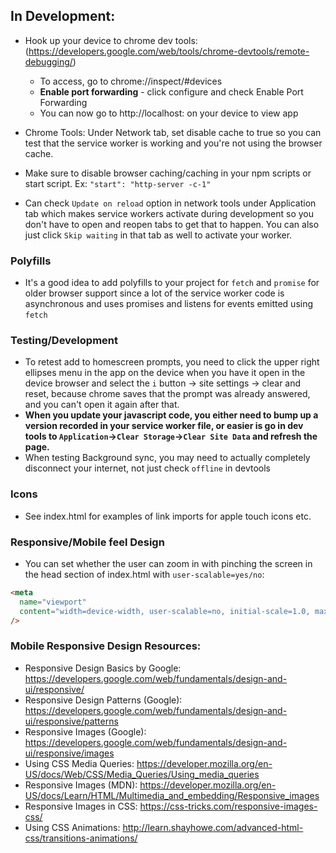 ## In Development:

- Hook up your device to chrome dev tools: (https://developers.google.com/web/tools/chrome-devtools/remote-debugging/)

  - To access, go to chrome://inspect/#devices
  - **Enable port forwarding** - click configure and check Enable Port Forwarding
  - You can now go to http://localhost:<app-port> on your device to view app

- Chrome Tools: Under Network tab, set disable cache to true so you can test that the service worker is working and you're not using the browser cache.
- Make sure to disable browser caching/caching in your npm scripts or start script. Ex: `"start": "http-server -c-1"`

- Can check `Update on reload` option in network tools under Application tab which makes service workers activate during development so you don't have to open and reopen tabs to get that to happen. You can also just click `Skip waiting` in that tab as well to activate your worker.

### Polyfills

- It's a good idea to add polyfills to your project for `fetch` and `promise` for older browser support since a lot of the service worker code is asynchronous and uses promises and listens for events emitted using `fetch`

### Testing/Development

- To retest add to homescreen prompts, you need to click the upper right ellipses menu in the app on the device when you have it open in the device browser and select the `i` button -> site settings -> clear and reset, because chrome saves that the prompt was already answered, and you can't open it again after that.
- **When you update your javascript code, you either need to bump up a version recorded in your service worker file, or easier is go in dev tools to `Application`->`Clear Storage`->`Clear Site Data` and refresh the page.**
- When testing Background sync, you may need to actually completely disconnect your internet, not just check `offline` in devtools

### Icons

- See index.html for examples of link imports for apple touch icons etc.

### Responsive/Mobile feel Design

- You can set whether the user can zoom in with pinching the screen in the head section of index.html with `user-scalable=yes/no`:

```html
<meta
  name="viewport"
  content="width=device-width, user-scalable=no, initial-scale=1.0, maximum-scale=1.0, minimum-scale=1.0"
/>
```

### Mobile Responsive Design Resources:

- Responsive Design Basics by Google: https://developers.google.com/web/fundamentals/design-and-ui/responsive/
- Responsive Design Patterns (Google): https://developers.google.com/web/fundamentals/design-and-ui/responsive/patterns
- Responsive Images (Google): https://developers.google.com/web/fundamentals/design-and-ui/responsive/images
- Using CSS Media Queries: https://developer.mozilla.org/en-US/docs/Web/CSS/Media_Queries/Using_media_queries
- Responsive Images (MDN): https://developer.mozilla.org/en-US/docs/Learn/HTML/Multimedia_and_embedding/Responsive_images
- Responsive Images in CSS: https://css-tricks.com/responsive-images-css/
- Using CSS Animations: http://learn.shayhowe.com/advanced-html-css/transitions-animations/
